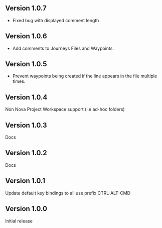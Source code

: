 ## Version 1.0.7

- Fixed bug with displayed comment length

## Version 1.0.6

- Add comments to Journeys Files and Waypoints.

## Version 1.0.5

- Prevent waypoints being created if the line appears in the file multiple times.

## Version 1.0.4

Non Nova Project Workspace support (i.e ad-hoc folders)

## Version 1.0.3

Docs

## Version 1.0.2

Docs

## Version 1.0.1

Update default key bindings to all use prefix CTRL-ALT-CMD

## Version 1.0.0

Initial release
